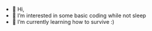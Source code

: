 - 👋 Hi,
- 👀 I’m interested in some basic coding while not sleep
- 🌱 I’m currently learning how to survive :) 

<!---
mln030/mln030 is a ✨ special ✨ repository because its `README.md` (this file) appears on your GitHub profile.
You can click the Preview link to take a look at your changes.
--->
